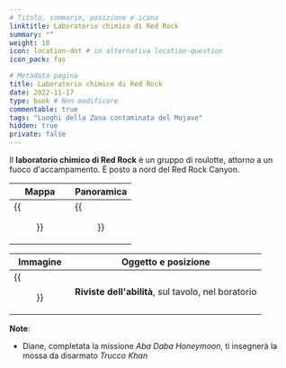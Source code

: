 ```yaml
---
# Titolo, sommario, posizione e icona
linktitle: Laboratorio chimico di Red Rock
summary: ""
weight: 10
icon: location-dot # in alternativa location-question
icon_pack: fas

# Metadata pagina
title: Laboratorio chimico di Red Rock
date: 2022-11-17
type: book # Non modificare
commentable: true
tags: "Luoghi della Zona contaminata del Mojave"
hidden: true
private: false
---
```


<div class="fnv">

Il **laboratorio chimico di Red Rock** è un gruppo di roulotte, attorno a un fuoco d'accampamento. È posto a nord del Red Rock Canyon. 

| Mappa | Panoramica |
| ----- | ---------- |
| {{<figure src="fnv/Red_Rock_Drug_Lab_loc.webp">}}      |   {{<figure src="fnv/Red_Rock_drug_lab.webp">}}         | 

| Immagine | Oggetto e posizione |
| -------- | ------------------- |
|  {{<figure src="fnv/RR_drug_lab_caravan.webp">}}        |  **Riviste dell'abilità**, sul tavolo, nel boratorio                    |


**Note**:
- Diane, completata la missione _Aba Daba Honeymoon_, ti insegnerà la mossa da disarmato _Trucco Khan_

</div>

